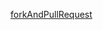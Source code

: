 [forkAndPullRequest](http://www.worldhello.net/gotgithub/04-work-with-others/010-fork-and-pull.html)
